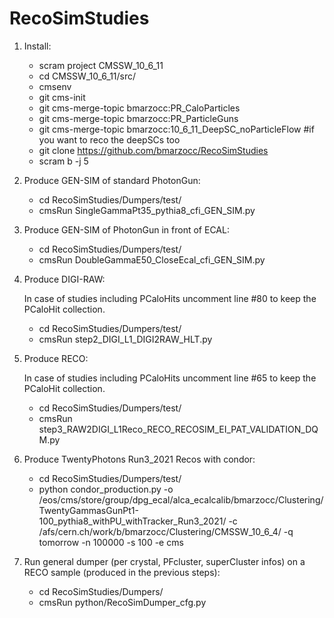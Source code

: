 # RecoSimStudies

1) Install:

    * scram project CMSSW_10_6_11
    * cd CMSSW_10_6_11/src/
    * cmsenv
    * git cms-init
    * git cms-merge-topic bmarzocc:PR_CaloParticles
    * git cms-merge-topic bmarzocc:PR_ParticleGuns
    * git cms-merge-topic bmarzocc:10_6_11_DeepSC_noParticleFlow #if you want to reco the deepSCs too 
    * git clone https://github.com/bmarzocc/RecoSimStudies
    * scram b -j 5

2) Produce GEN-SIM of standard PhotonGun:
    
    * cd RecoSimStudies/Dumpers/test/
    * cmsRun SingleGammaPt35_pythia8_cfi_GEN_SIM.py

3) Produce GEN-SIM of PhotonGun in front of ECAL:
    
    * cd RecoSimStudies/Dumpers/test/
    * cmsRun DoubleGammaE50_CloseEcal_cfi_GEN_SIM.py

4) Produce DIGI-RAW:
    
    In case of studies including PCaloHits uncomment line #80 to keep the PCaloHit collection. 

    * cd RecoSimStudies/Dumpers/test/
    * cmsRun step2_DIGI_L1_DIGI2RAW_HLT.py

5) Produce RECO:

    In case of studies including PCaloHits uncomment line #65 to keep the PCaloHit collection. 
    
    * cd RecoSimStudies/Dumpers/test/
    * cmsRun step3_RAW2DIGI_L1Reco_RECO_RECOSIM_EI_PAT_VALIDATION_DQM.py

6) Produce TwentyPhotons Run3_2021 Recos with condor:

    * cd RecoSimStudies/Dumpers/test/
    * python condor_production.py  -o /eos/cms/store/group/dpg_ecal/alca_ecalcalib/bmarzocc/Clustering/TwentyGammasGunPt1-100_pythia8_withPU_withTracker_Run3_2021/ -c /afs/cern.ch/work/b/bmarzocc/Clustering/CMSSW_10_6_4/ -q tomorrow -n 100000 -s 100 -e cms

7) Run general dumper (per crystal, PFcluster, superCluster infos) on a RECO sample (produced in the previous steps):
    
    * cd RecoSimStudies/Dumpers/
    * cmsRun python/RecoSimDumper_cfg.py


